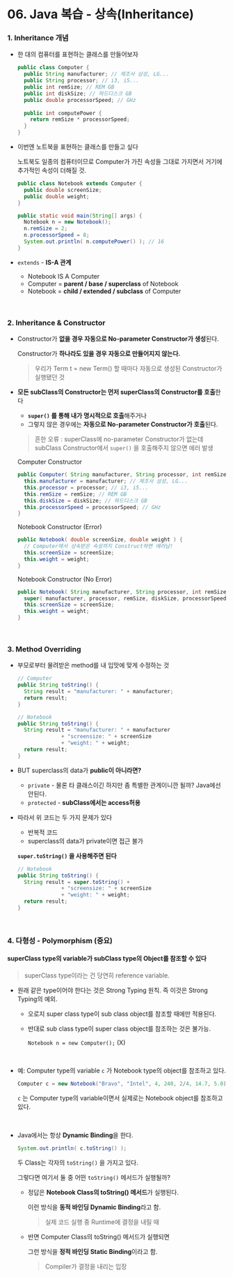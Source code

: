 # 06. Java 복습 - 상속(Inheritance)

### 1. Inheritance 개념

- 한 대의 컴퓨터를 표현하는 클래스를 만들어보자

  ```java
  public class Computer {
    public String manufacturer; // 제조사 삼성, LG...
    public String processor; // i3, i5...
    public int remSize; // REM GB
    public int diskSize; // 하드디스크 GB
    public double processorSpeed; // GHz
    
    public int computePower {
      return remSize * processorSpeed;
    }
  }
  ```

- 이번엔 노트북을 표현하는 클래스를 만들고 싶다

  노트북도 일종의 컴퓨터이므로 Computer가 가진 속성들 그대로 가지면서 거기에 추가적인 속성이 더해질 것.

  ```java
  public class Notebook extends Computer {
    public double screenSize;
    public double weight;
  }

  public static void main(String[] args) {
    Notebook n = new Notebook();
    n.remSize = 2;
    n.processorSpeed = 8;
    System.out.println( n.computePower() ); // 16
  }
  ```

- `extends` - **IS-A 관계**

  - Notebook IS A Computer
  - Computer = **parent / base / superclass** of Notebook
  - Notebook = **child / extended / subclass** of Computer

<br>



### 2. Inheritance & Constructor

- Constructor가 **없을 경우 자동으로 No-parameter Constructor가 생성**된다.

  Constructor가 **하나라도 있을 경우 자동으로 만들어지지 않는다.**

  > 우리가 Term t = new Term() 할 때마다 자동으로 생성된 Constructor가 실행됐던 것

- **모든 subClass의 Constructor는 먼저 superClass의 Constructor를 호출**한다

  - **`super()` 를 통해 내가 명시적으로 호출**해주거나
  - 그렇지 않은 경우에는 **자동으로 No-parameter Constructor가 호출**된다.

  > 흔한 오류 : superClass에 no-parameter Constructor가 없는데 subClass Constructor에서 `super()` 을 호출해주지 않으면 에러 발생

  Computer Constructor

  ```java
  public Computer( String manufacturer, String processor, int remSize, int diskSize, double processorSpeed ) {
    this.manufacturer = manufacturer; // 제조사 삼성, LG...
    this.processor = processor; // i3, i5...
    this.remSize = remSize; // REM GB
    this.diskSize = diskSize; // 하드디스크 GB
    this.processorSpeed = processorSpeed; // GHz
  }
  ```

  Notebook Constructor (Error)

  ```java
  public Notebook( double screenSize, double weight ) {
    // Computer에서 상속받은 속성까지 Construct하면 에러남!
    this.screenSize = screenSize;
    this.weight = weight;
  }
  ```

  Notebook Constructor (No Error)

  ```java
  public Notebook( String manufacturer, String processor, int remSize, int diskSize, double processorSpeed, double screenSize, double weight ) {
    super( manufacturer, processor, remSize, diskSize, processorSpeed );
    this.screenSize = screenSize;
    this.weight = weight;
  }
  ```

<br>



### 3. Method Overriding

- 부모로부터 물려받은 method를 내 입맛에 맞게 수정하는 것

  ```java
  // Computer
  public String toString() {
    String result = "manufacturer: " + manufacturer;
    return result;
  }
  ```

  ```java
  // Notebook
  public String toString() {
    String result = "manufacturer: " + manufacturer
      			+ "screensize: " + screenSize
      			+ "weight: " + weight;
    return result;
  }
  ```

- BUT superclass의 data가 **public이 아니라면?**

  - `private` - 물론 타 클래스이긴 하지만 좀 특별한 관계이니깐 될까? Java에선 안된다.
  - `protected` - **subClass에서는 access허용** 

- 따라서 위 코드는 두 가지 문제가 있다

  - 반복적 코드
  - superclass의 data가 private이면 접근 불가

  **`super.toString()` 을 사용해주면 된다**

  ```java
  // Notebook
  public String toString() {
    String result = super.toString() +
      			+ "screensize: " + screenSize
      			+ "weight: " + weight;
    return result;
  }
  ```

<br>



### 4. 다형성 - Polymorphism (중요)

#### superClass type의 variable가 subClass type의 Object를 참조할 수 있다

> superClass type이라는 건 당연히 reference variable.

- 원래 같은 type이어야 한다는 것은 Strong Typing 원칙. 즉 이것은 Strong Typing의 예외.

  - 오로지 super class type이 sub class object를 참조할 때에만 적용된다.

  - 반대로 sub class type이 super class object를 참조하는 것은 불가능.

    `Notebook n = new Computer();` (X)

    ​


- 예: Computer type의 variable `c` 가 Notebook type의 object를 참조하고 있다.

  ```java
  Computer c = new Notebook("Bravo", "Intel", 4, 240, 2/4, 14.7, 5.0);
  ```

  `c` 는 Computer type의 variable이면서 실제로는 Notebook object를 참조하고 있다.

  ​

- Java에서는 항상 **Dynamic Binding**을 한다.

  ```java
  System.out.println( c.toString() );
  ```

  두 Class는 각자의 `toString()` 을 가지고 있다.

  그렇다면 여기서 둘 중 어떤 `toString()` 메서드가 실행될까?

  - 정답은 **Notebook Class의 toString() 메서드**가 실행된다.

    이런 방식을 **동적 바인딩 Dynamic Binding**라고 함.

    > 실제 코드 실행 중 Runtime에 결정을 내릴 때

  - 반면 Computer Class의 toString() 메서드가 실행되면

    그런 방식을 **정적 바인딩 Static Binding**이라고 함.

    > Compiler가 결정을 내리는 입장

  ​

